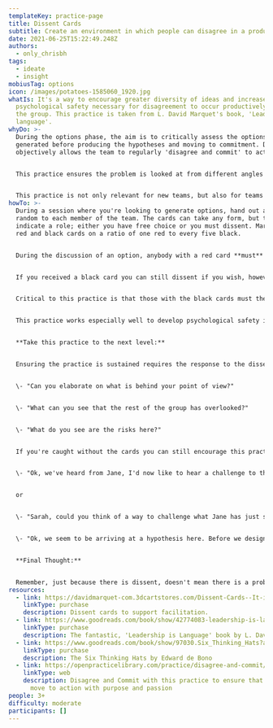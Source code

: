 ```yaml
---
templateKey: practice-page
title: Dissent Cards
subtitle: Create an environment in which people can disagree in a productive way.
date: 2021-06-25T15:22:49.248Z
authors:
  - only_chrisbh
tags:
  - ideate
  - insight
mobiusTag: options
icon: /images/potatoes-1585060_1920.jpg
whatIs: It's a way to encourage greater diversity of ideas and increase the
  psychological safety necessary for disagreement to occur productively within
  the group. This practice is taken from L. David Marquet's book, 'Leadership is
  language'.
whyDo: >-
  During the options phase, the aim is to critically assess the options
  generated before producing the hypotheses and moving to commitment. Doing this
  objectively allows the team to regularly 'disagree and commit' to action


  This practice ensures the problem is looked at from different angles and encourages the team to focus on being curious rather than compelling. The practice not only pays off in the moment, but for future discussions within the team, by engendering the psychological safety necessary to think more critically and contribute all their ideas, not just the ones they think others will agree with.


  This practice is not only relevant for new teams, but also for teams that have worked together for a long time and are finding themselves generating fewer outliers and their views are consistently clustering together.
howTo: >-
  During a session where you're looking to generate options, hand out a card at
  random to each member of the team. The cards can take any form, but they
  indicate a role; either you have free choice or you must dissent. Marquet uses
  red and black cards on a ratio of one red to every five black.


  During the discussion of an option, anybody with a red card **must** dissent. The card makes it safe to do so. The individual is not just being obtuse, it was the card that forced them to do it, it's their role!


  If you received a black card you can still dissent if you wish, however you have the freedom to choose.


  Critical to this practice is that those with the black cards must then be curious rather than compelling during the discussion; Open to the idea that the dissenter may have a valid point. 


  This practice works especially well to develop psychological safety if nobody knows how many red cards are out there, nor which participant(s) has the red card(s). Within a few sessions of this practice the group will move from feeling that to dissent is hard, to feeling it's not only easy to dissent, but doing so will be valued by the team. In many respects this practice shares characteristics of The six thinking hats approach by Edward de Bono; in that it encourages participants to think from a specific view point.


  **Take this practice to the next level:**


  Ensuring the practice is sustained requires the response to the dissenter to be positive and objective. Try these questions to remain curious:


  \- "Can you elaborate on what is behind your point of view?"


  \- "What can you see that the rest of the group has overlooked?"


  \- "What do you see are the risks here?"


  If you're caught without the cards you can still encourage this practice:


  \- "Ok, we've heard from Jane, I'd now like to hear a challenge to this point of view from somebody in the group"


  or


  \- "Sarah, could you think of a way to challenge what Jane has just said please?"


  \- "Ok, we seem to be arriving at a hypothesis here. Before we design an experiment to test it, let's just imagine we skip forward in time and find the outcome is a failure; what reasons could there be for the failure?"


  **Final Thought:**


  Remember, just because there is dissent, doesn't mean there is a problem or that certain people must have their way. Use the 'Disagree and Commit' practice to arrive at the best decision for the group, and allow the them to move forward as one to deliver with purpose and passion.
resources:
  - link: https://davidmarquet-com.3dcartstores.com/Dissent-Cards--It-is-important-to-create-environments-where-people-feel-it-is-safe-to-share-what-they-see_p_14.html
    linkType: purchase
    description: Dissent cards to support facilitation.
  - link: https://www.goodreads.com/book/show/42774083-leadership-is-language
    linkType: purchase
    description: The fantastic, 'Leadership is Language' book by L. David Marquet.
  - link: https://www.goodreads.com/book/show/97030.Six_Thinking_Hats?ac=1&from_search=true&qid=NZLZH4guvO&rank=1
    linkType: purchase
    description: The Six Thinking Hats by Edward de Bono
  - link: https://openpracticelibrary.com/practice/disagree-and-commit/
    linkType: web
    description: Disagree and Commit with this practice to ensure that the team can
      move to action with purpose and passion
people: 3+
difficulty: moderate
participants: []
---
```

